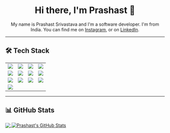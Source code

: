 <h1 align="center">Hi there, I'm Prashast 👋</h1>

<p align="center">
  My name is Prashast Srivastava and I'm a software developer. I'm from India.  
  You can find me on 
  <a href="https://www.instagram.com/_prashast_srivastava_/">Instagram</a>, 
  or on 
  <a href="https://www.linkedin.com/in/prashast-srivastava-/">LinkedIn</a>.
</p>

---

## 🛠 Tech Stack

<table>
<tr>
<td>
<a href="https://www.python.org/"><img src="https://img.shields.io/badge/-Python-3670A0?style=for-the-badge&logo=python&logoColor=ffdd54" /></a>
</td>
<td>
<a href="https://www.java.com/"><img src="https://img.shields.io/badge/-Java-ED8B00?style=for-the-badge&logo=java&logoColor=white" /></a>
</td>
<td>
<a href="https://en.wikipedia.org/wiki/C_(programming_language)"><img src="https://img.shields.io/badge/-C-00599C?style=for-the-badge&logo=c&logoColor=white" /></a>
</td>
<td>
<a href="https://developer.mozilla.org/en/docs/Web/JavaScript"><img src="https://img.shields.io/badge/-JavaScript-F7DF1E?style=for-the-badge&logo=javascript&logoColor=black" /></a>
</td>
</tr>
<tr>
<td>
<a href="https://developer.mozilla.org/en/docs/Web/HTML"><img src="https://img.shields.io/badge/-HTML5-E34F26?style=for-the-badge&logo=html5&logoColor=white" /></a>
</td>
<td>
<a href="https://developer.mozilla.org/en/docs/Web/CSS"><img src="https://img.shields.io/badge/-CSS3-1572B6?style=for-the-badge&logo=css3&logoColor=white" /></a>
</td>
<td>
<a href="https://code.visualstudio.com/"><img src="https://img.shields.io/badge/-VS%20Code-007ACC?style=for-the-badge&logo=visual-studio-code&logoColor=white" /></a>
</td>
<td>
<a href="https://git-scm.com/"><img src="https://img.shields.io/badge/-Git-F05032?style=for-the-badge&logo=git&logoColor=white" /></a>
</td>
</tr>
<tr>
<td>
<a href="https://github.com/"><img src="https://img.shields.io/badge/-GitHub-181717?style=for-the-badge&logo=github&logoColor=white" /></a>
</td>
<td>
<a href="https://www.jetbrains.com/pycharm/"><img src="https://img.shields.io/badge/-PyCharm-000000?style=for-the-badge&logo=pycharm&logoColor=white" /></a>
</td>
<td>
<a href="https://www.jetbrains.com/fleet/"><img src="https://img.shields.io/badge/-Fleet-000000?style=for-the-badge&logo=jetbrains&logoColor=white" /></a>
</td>
<td>
<a href="https://www.jetbrains.com/idea/"><img src="https://img.shields.io/badge/-IntelliJ%20IDEA-000000?style=for-the-badge&logo=intellij-idea&logoColor=white" /></a>
</td>
</tr>
<tr>
<td>
<a href="https://vercel.com/"><img src="https://img.shields.io/badge/-Vercel-000000?style=for-the-badge&logo=vercel&logoColor=white" /></a>
</td>
</tr>
</table>

---

## 📊 GitHub Stats

<a href="https://github.com/Prashast-Srivastava/Prashast-Srivastava/">
  <img align="center" src="https://github-readme-stats.vercel.app/api/top-langs/?username=Prashast-Srivastava&hide=java,html,tex&title_color=ffffff&text_color=c9cacc&icon_color=2bbc8a&bg_color=1d1f21&langs_count=3" />
</a>
<a href="https://github.com/Prashast-Srivastava/Prashast-Srivastava/">
  <img align="center" src="https://github-readme-stats.vercel.app/api?username=Prashast-Srivastava&show_icons=true&line_height=27&count_private=true&title_color=ffffff&text_color=c9cacc&icon_color=2bbc8a&bg_color=1d1f21" alt="Prashast's GitHub Stats" />
</a>
